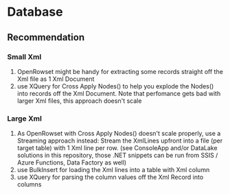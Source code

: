 ﻿# Database

## Recommendation

### Small Xml

1. OpenRowset might be handy for extracting some records straight off the Xml file as 1 Xml Document
1. use XQuery for Cross Apply Nodes() to help you explode the Nodes() into  records off the Xml Document. Note that perfomance gets bad with larger Xml files, this approach doesn't scale

### Large Xml

1. As OpenRowset with Cross Apply Nodes() doesn't scale properly, use a Streaming approach instead: Stream the XmlLines upfront into a file (per target table) with 1 Xml line per row. (see ConsoleApp and/or DataLake solutions in this repository, those .NET snippets can be run from SSIS / Azure Functions, Data Factory as well)
1. use BulkInsert for loading the Xml lines into a table with Xml column
1. use XQuery for parsing the column values off the Xml Record into columns